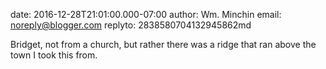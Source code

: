 date: 2016-12-28T21:01:00.000-07:00
author: Wm. Minchin
email: noreply@blogger.com
replyto: 2838580704132945862md

Bridget, not from a church, but rather there was a ridge that ran above the town I took this from.